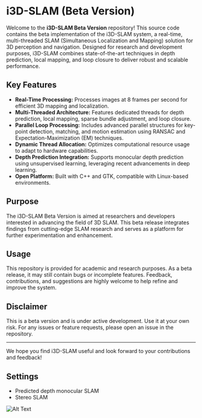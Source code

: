 # i3D-SLAM (Beta Version)

Welcome to the **i3D-SLAM Beta Version** repository! This source code contains the beta implementation of the i3D-SLAM system, a real-time, multi-threaded SLAM (Simultaneous Localization and Mapping) solution for 3D perception and navigation. Designed for research and development purposes, i3D-SLAM combines state-of-the-art techniques in depth prediction, local mapping, and loop closure to deliver robust and scalable performance.

## Key Features

- **Real-Time Processing:** Processes images at 8 frames per second for efficient 3D mapping and localization.
- **Multi-Threaded Architecture:** Features dedicated threads for depth prediction, local mapping, sparse bundle adjustment, and loop closure.
- **Parallel Loop Processing:** Includes advanced parallel structures for key-point detection, matching, and motion estimation using RANSAC and Expectation-Maximization (EM) techniques.
- **Dynamic Thread Allocation:** Optimizes computational resource usage to adapt to hardware capabilities.
- **Depth Prediction Integration:** Supports monocular depth prediction using unsupervised learning, leveraging recent advancements in deep learning.
- **Open Platform:** Built with C++ and GTK, compatible with Linux-based environments.

## Purpose

The i3D-SLAM Beta Version is aimed at researchers and developers interested in advancing the field of 3D SLAM. This beta release integrates findings from cutting-edge SLAM research and serves as a platform for further experimentation and enhancement.

## Usage

This repository is provided for academic and research purposes. As a beta release, it may still contain bugs or incomplete features. Feedback, contributions, and suggestions are highly welcome to help refine and improve the system.

## Disclaimer

This is a beta version and is under active development. Use it at your own risk. For any issues or feature requests, please open an issue in the repository.

---

We hope you find i3D-SLAM useful and look forward to your contributions and feedback!

 ## Settings
* Predicted depth monocular SLAM
* Stereo SLAM 

 ![Alt Text](samples/i3DSLAMv1.0.gif)
